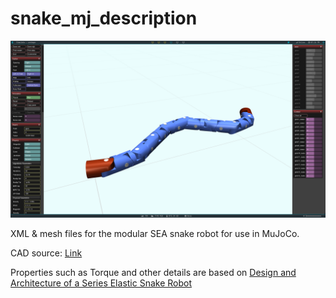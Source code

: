 # snake_mj_description

![Alt text](https://github.com/TextZip/snake_mj_description/blob/main/snake%202022-10-05%2019:26:36.png)

XML & mesh files for the modular SEA snake robot for use in MuJoCo. 


CAD source: [Link](https://grabcad.com/library/snake-robot-5) 


Properties such as Torque and other details are based on [Design and Architecture of a Series Elastic Snake Robot](https://ieeexplore.ieee.org/document/6943219)

